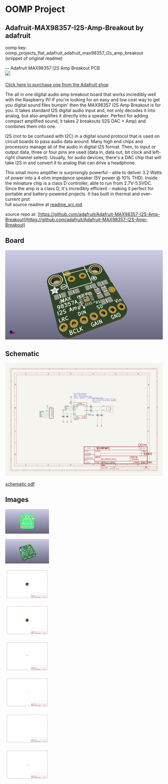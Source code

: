 # OOMP Project  
## Adafruit-MAX98357-I2S-Amp-Breakout  by adafruit  
  
oomp key: oomp_projects_flat_adafruit_adafruit_max98357_i2s_amp_breakout  
(snippet of original readme)  
  
-- Adafruit MAX98357 I2S Amp Breakout PCB  
<a href="http://www.adafruit.com/products/3006"><img src="assets/image.jpg?raw=true" width="500px"><br/>  
Click here to purchase one from the Adafruit shop</a>  
  
The all in one digital audio amp breakout board that works incredibly well with the Raspberry Pi! If you're looking for an easy and low cost way to get you digital sound files bumpin' then the MAX98357 I2S Amp Breakout is for you. It takes standard I2S digital audio input and, not only decodes it into analog, but also amplifies it directly into a speaker. Perfect for adding compact amplified sound, it takes 2 breakouts (I2S DAC + Amp) and combines them into one.  
  
I2S (not to be confused with I2C) in a digital sound protocol that is used on circuit boards to pass audio data around. Many high end chips and processors manage all of the audio in digital I2S format. Then, to input or output data, three or four pins are used (data in, data out, bit clock and left-right channel select). Usually, for audio devices, there's a DAC chip that will take I2S in and convert it to analog that can drive a headphone.  
  
This small mono amplifier is surprisingly powerful - able to deliver 3.2 Watts of power into a 4 ohm impedance speaker (5V power @ 10% THD). Inside the miniature chip is a class D controller, able to run from 2.7V-5.5VDC. Since the amp is a class D, it's incredibly efficient - making it perfect for portable and battery-powered projects. It has built in thermal and over-current prot  
  full source readme at [readme_src.md](readme_src.md)  
  
source repo at: [https://github.com/adafruit/Adafruit-MAX98357-I2S-Amp-Breakout](https://github.com/adafruit/Adafruit-MAX98357-I2S-Amp-Breakout)  
## Board  
  
[![working_3d.png](working_3d_600.png)](working_3d.png)  
## Schematic  
  
[![working_schematic.png](working_schematic_600.png)](working_schematic.png)  
  
[schematic pdf](working_schematic.pdf)  
## Images  
  
[![working_3D_bottom.png](working_3D_bottom_140.png)](working_3D_bottom.png)  
  
[![working_3D_top.png](working_3D_top_140.png)](working_3D_top.png)  
  
[![working_assembly_page_01.png](working_assembly_page_01_140.png)](working_assembly_page_01.png)  
  
[![working_assembly_page_02.png](working_assembly_page_02_140.png)](working_assembly_page_02.png)  
  
[![working_assembly_page_03.png](working_assembly_page_03_140.png)](working_assembly_page_03.png)  
  
[![working_assembly_page_04.png](working_assembly_page_04_140.png)](working_assembly_page_04.png)  
  
[![working_assembly_page_05.png](working_assembly_page_05_140.png)](working_assembly_page_05.png)  
  
[![working_assembly_page_06.png](working_assembly_page_06_140.png)](working_assembly_page_06.png)  
